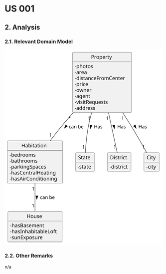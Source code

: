 # US 001

## 2. Analysis

### 2.1. Relevant Domain Model

![Domain Model](svg/us001-domain-model.svg)

### 2.2. Other Remarks

n/a